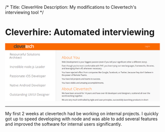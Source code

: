/* 
Title: CleverHire 
Description: My modifications to Clevertech's interviewing tool 
*/


# Cleverhire: Automated interviewing

<div>
	<img class="img-responsive img-rounded" src="/files/cleverhire.png" />
</div>

***

My first 2 weeks at clevertech had be working on internal projects. I quickly got up to speed
developing with node and was able to add several features and improved the software for internal 
users significantly.